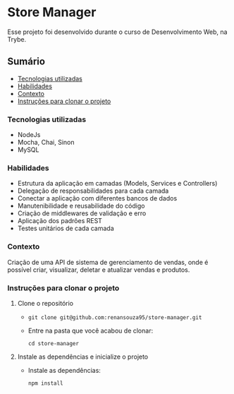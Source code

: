 # Store Manager

Esse projeto foi desenvolvido durante o curso de Desenvolvimento Web, na Trybe.



## Sumário

- [Tecnologias utilizadas](#tecnologias-utilizadas)
- [Habilidades](#habilidades)
- [Contexto](#contexto)
- [Instruções para clonar o projeto](#instruções-para-clonar-o-projeto)



### Tecnologias utilizadas

- NodeJs
- Mocha, Chai, Sinon
- MySQL



### Habilidades

- Estrutura da aplicação em camadas (Models, Services e Controllers)
- Delegação de responsabilidades para cada camada
- Conectar a aplicação com diferentes bancos de dados
- Manutenibilidade e reusabilidade do código
- Criação de middlewares de validação e erro
- Aplicação dos padrões REST
- Testes unitários de cada camada



### Contexto

Criação de uma API de sistema de gerenciamento de vendas, onde é possível criar, visualizar, deletar e atualizar vendas e produtos.



### Instruções para clonar o projeto

1. Clone o repositório

   - `git clone git@github.com:renansouza95/store-manager.git`

   - Entre na pasta que você acabou de clonar:

     `cd store-manager`

2. Instale as dependências e inicialize o projeto

     * Instale as dependências:

       `npm install`
